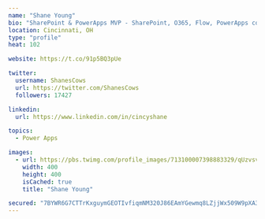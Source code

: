 ```yaml
---
name: "Shane Young"
bio: "SharePoint & PowerApps MVP - SharePoint, O365, Flow, PowerApps consulting? @PowerApps911 | Pure Snark? You found it."
location: Cincinnati, OH
type: "profile"
heat: 102

website: https://t.co/91p5BQ3pUe

twitter:
  username: ShanesCows
  url: https://twitter.com/ShanesCows
  followers: 17427

linkedin:
  url: https://www.linkedin.com/in/cincyshane

topics:
  - Power Apps

images:
  - url: https://pbs.twimg.com/profile_images/713100007398883329/qUzvsvQ3_400x400.jpg
    width: 400
    height: 400
    isCached: true
    title: "Shane Young"

secured: "7BYWR6G7CTTrKxguymGEOTIvfiqmNM320J86EAmYGewmq8LZjjWx509W9pXA3JGRKeM61AFd+SfBFsWy55V0GF4HWp91/pMjeERY4LoCGqH35sqMxaTHfyWXSmntUBfhSfkbvOaoImaXCmyW2aDwBHzN99n9LoxeAbKc7+DUkJEWKKzrL125SHf2v3Q+YYNDTK6cM++qdJEsOkqxn2YMnL79y6fppX5o32PDhZSo1WZkSuj2MHdkAW2Nc7jlUeVAl0Rzm+Jn1XFvinUrDgojm2Kh26wKbsL8VKba9apY9cRbt3fjH1zZ14TnuptDYS8cTDvexv/5CadhP1MgqB2teBmCWBb6Cal7Ft5SXCKqTBkI0NLfp0iPugz3c57HVQbv5fz6PyYt1GVOjPt8Ck3d8wJDY0nhbTD+yDzUdcZn8Ls=;n8dg6BJzT5b9w07mxRuGiA=="
---
```


